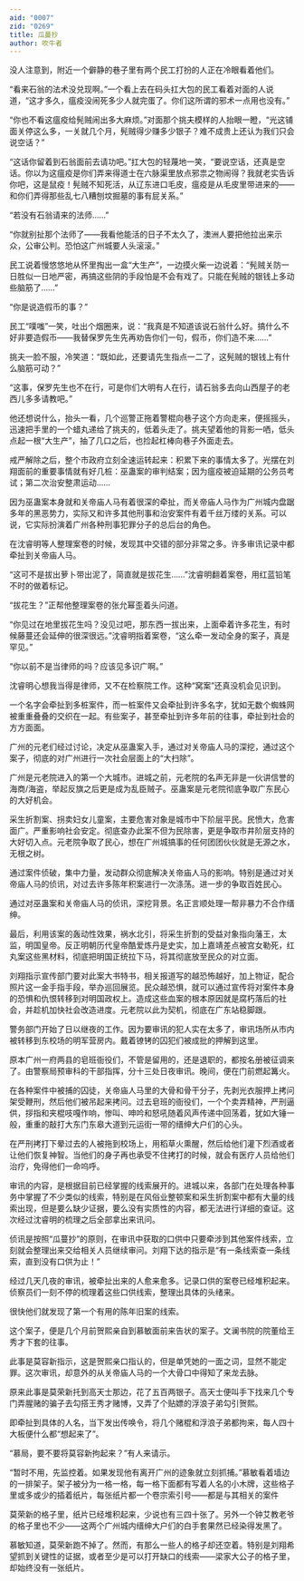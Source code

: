 ```yaml
---
aid: "0007"
zid: "0269"
title: 瓜蔓抄
author: 吹牛者
---
```


没人注意到，附近一个僻静的巷子里有两个民工打扮的人正在冷眼看着他们。

“看来石翁的法术没兑现啊。”一个看上去在码头扛大包的民工看着对面的人说道，“这才多久，瘟疫没闹死多少人就完蛋了。你们这所谓的邪术一点用也没有。”

“你也不看这瘟疫给髡贼闹出多大麻烦。”对面那个挑夫模样的人抬眼一瞪，“光这铺面关停这么多，一关就几个月，髡贼得少赚多少银子？难不成贵上还认为我们只会说空话？”

“这话你留着到石翁面前去请功吧。”扛大包的轻蔑地一笑，“要说空话，还真是空话。你以为这瘟疫是你们弄来得道士在六脉渠里放点邪祟之物闹得？我就老实告诉你吧，这是鼠疫！髡贼不知死活，从辽东进口毛皮，瘟疫是从毛皮里带进来的――和你们弄得那些乱七八糟刨坟掘墓的事有屁关系。”

“若没有石翁请来的法师……”

“你就别扯那个法师了――我看他能活的日子不太久了，澳洲人要把他拉出来示众，公审公判。恐怕这广州城要人头滚滚。”

民工说着慢悠悠地从怀里掏出一盒“大生产”，一边摸火柴一边说着：“髡贼关防一日胜似一日地严密，再搞这些阴的手段怕是不会有戏了。只能在髡贼的银钱上多动些脑筋了……”

“你是说造假币的事？”

民工“噗嗤”一笑，吐出个烟圈来，说：“我真是不知道该说石翁什么好。搞什么不好非要造假币――我替保罗先生先再劝告你们一句，假币，你们造不来……”

挑夫一脸不服，冷笑道：“既如此，还要请先生指点一二了，这髡贼的银钱上有什么脑筋可动？”

“这事，保罗先生也不在行，可是你们大明有人在行，请石翁多去向山西屋子的老西儿多多请教吧。”

他还想说什么，抬头一看，几个巡警正拖着警棍向巷子这个方向走来，便摇摇头，迅速把手里的一个蜡丸递给了挑夫的，低着头走了。挑夫望着他的背影一哂，低头点起一根“大生产”，抽了几口之后，也捡起杠棒向巷子外面走去。

戒严解除之后，整个市政府立刻全速运转起来：积累下来的事情太多了。光摆在刘翔面前的重要事情就有好几桩：巫蛊案的审判结案；因为瘟疫被迫延期的公务员考试；第二次治安整肃运动……

因为巫蛊案本身就和关帝庙人马有着很深的牵扯，而关帝庙人马作为广州城内盘踞多年的黑恶势力，实际又和许多其他刑事和治安案件有着千丝万缕的关系。可以说，它实际扮演着广州各种刑事犯罪分子的总后台的角色。

在沈睿明等人整理案卷的时候，发现其中交错的部分非常之多。许多审讯记录中都牵扯到关帝庙人马。

“这可不是拔出萝卜带出泥了，简直就是拔花生……”沈睿明翻着案卷，用红蓝铅笔不时的做着标记。

“拔花生？”正帮他整理案卷的张允幂歪着头问道。

“你见过在地里拔花生吗？没见过吧，那东西一拔出来，上面牵着许多花生，有时候藤蔓还会延伸的很深很远。”沈睿明指着案卷，“这么牵一发动全身的案子，真是罕见。”

“你以前不是当律师的吗？应该见多识广啊。”

沈睿明心想我当得是律师，又不在检察院工作。这种“窝案”还真没机会见识到。

一个名字会牵扯到多桩案件，而一桩案件又会牵扯到许多名字，犹如无数个蜘蛛网被重重叠叠的交织在一起。有些案子，甚至牵扯到许多年前的往事，牵扯到社会的方方面面。

广州的元老们经过讨论，决定从巫蛊案入手，通过对关帝庙人马的深挖，通过这个案子，彻底的对广州进行一次社会层面上的“大扫除”。

广州是元老院进入的第一个大城市。进城之前，元老院的名声无非是一伙讲信誉的海商/海盗，举起反旗之后更是成为乱臣贼子。巫蛊案是元老院彻底争取广东民心的大好机会。

采生折割案、拐卖妇女儿童案，主要危害对象是城市中下阶层平民。民愤大，危害面广。严重影响社会安定。彻底查办此案不但为民除害，更是争取市井阶层支持的大好切入点。元老院争取了民心，想在广州城搞事的任何团团伙伙就是无源之水，无根之树。

通过案件侦破，集中力量，发动群众彻底解决关帝庙人马的影响。特别是通过对关帝庙人马的侦讯，对过去许多陈年积案进行一次涤荡。进一步的争取百姓民心。

通过对巫蛊案和关帝庙人马的侦讯，深挖背景。名正言顺处理一帮非暴力不合作缙绅。

最后，利用该案的轰动性效果，祸水北引，将采生折割的受益对象指向藩王，太监，明国皇帝。反正明朝历代皇帝酷爱炼丹是史实，加上嘉靖差点被宫女勒死，红丸案这些黑材料，彻底把明国正统拉下马，将其彻底放至民众的对立面。

刘翔指示宣传部门要对此案大书特书，相关报道写的越恐怖越好，加上物证，配合照片这一金手指手段，举办巡回展览。民众越恐惧，就可以通过宣传将对案件本身的恐惧和仇恨转移到对明国政权上。造成这些血案的根本原因就是腐朽落后的社会，并趁机加快社会改造进度。元老院以此为契机，彻底在广东站稳脚跟。

警务部门开始了日以继夜的工作。因为要审讯的犯人实在太多了，审讯场所从市内被转移到东校场的明军营房内。戴着镣铐的囚犯们被成批的押解到这里。

原本广州一府两县的皂班衙役们，不管是留用的，还是退职的，都按名册被征调来了。由警察局预审科的干部指挥，分十三处日夜审讯。晚间，便在门前燃起篝火。

在各种案件中被捕的囚徒，关帝庙人马里的大骨和骨干分子，先剥光衣服押上拷问架受鞭刑，然后他们被吊起来拷问。过去皂班的衙役们，一个个卖弄精神，严刑逼供，拶指和夹棍吱嘎作响，惨叫、呻吟和怒吼随着风声传递中回荡着，犹如大锤一般，重重的敲打大东门东皋大道到元运街一带的缙绅大户们的心头。

在严刑拷打下晕过去的人被拖到校场上，用稻草火熏醒，然后给他们灌下烈酒或者让他们恢复神智。当他们的身子再也承受不住拷打的时候，就会有医疗人员给他们治疗，免得他们一命呜呼。

审讯的内容，是根据目前已经掌握的线索展开的。进城以来，各部门在处理各种事务中掌握了不少类似的线索，特别是在风俗业整顿案和采生折割案中都有大量的线索出现，但是要么缺少证据，要么没有实质性的内容，都无法进行详细的查证。这次经过沈睿明的梳理之后全部拿出来讯问。

侦讯是按照“瓜蔓抄”的原则，在审讯中获取的口供中只要牵涉到其他案件线索，立刻就会整理出来交给相关人员继续审问。刘翔下达的指示是“有一条线索查一条线索，直到没有口供为止！”

经过几天几夜的审讯，被牵扯出来的人愈来愈多。记录口供的案卷已经堆积起来。侦察员们一刻不停的梳理着这些口供线索，整理出具体的头绪来。

很快他们就发现了第一个有用的陈年旧案的线索。

这个案子，便是几个月前贺熙亲自到慕敏面前来告状的案子。文澜书院的院董给王秀才下套的往事。

此事是莫容新指示，这是贺熙亲口指认的，但是单凭她的一面之词，显然不能定罪。这次审讯，却意外的从关帝庙人马的一个大骨口中得知了来龙去脉。

原来此事是莫荣新托到高天士那边，花了五百两银子。高天士便叫手下找来几个专门弄腥赌的骗子去勾搭王秀才赌博，又弄了个贴嫖的浮浪子弟勾引贺熙。

即牵扯到具体的人名，当下发出传唤令，将几个赌棍和浮浪子弟都拘来，每人四十大板便什么都“想起来了”。

“慕局，要不要将莫容新拘起来？”有人来请示。

“暂时不用，先监控着。如果发现他有离开广州的迹象就立刻抓捕。”慕敏看着墙边的一排架子。架子被分为一格一格，每一格下面都有写着人名的小木牌，这些格子里或多或少的插着纸片，每张纸片都一个卷宗索引号――都是与其相关的案件

莫荣新的格子里，纸片已经堆积起来，少说也有三四十张了。另外一个钟艾教老爷的格子里也不少――这两个广州城内缙绅大户们的白手套果然已经染得发黑了。

慕敏知道，莫荣新跑不掉了。然而，有那么一些人的格子却还空着。特别是刘翔希望抓到关键性的证据，或者至少是可以打开缺口的线索――梁家大公子的格子里，却始终没有一张纸片。
